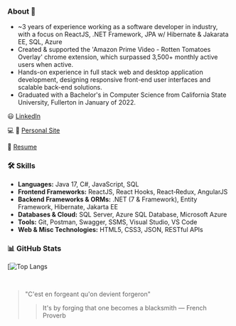 ### About 👋
- ~3 years of experience working as a software developer in industry, with a focus on ReactJS, .NET Framework, JPA w/ Hibernate & Jakarata EE, SQL, Azure
- Created & supported the 'Amazon Prime Video - Rotten Tomatoes Overlay' chrome extension, which surpassed 3,500+ monthly active users when active.
- Hands-on experience in full stack web and desktop application development, designing responsive front-end user interfaces and scalable back-end solutions.
- Graduated with a Bachelor's in Computer Science from California State University, Fullerton in January of 2022.

:smiley: [LinkedIn](https://www.linkedin.com/in/ernesto-hooghkirk/)

:computer: :iphone: [Personal Site](https://ernesto-h.dev/)

:bookmark_tabs: [Resume](https://drive.google.com/file/d/1Oqv_1o5Dmd4My3NIvGt9eHEK1OkYVDhV/view?usp=sharing)

### 🛠 Skills
- **Languages:** Java 17, C#, JavaScript, SQL
- **Frontend Frameworks:** ReactJS, React Hooks, React‐Redux, AngularJS
- **Backend Frameworks & ORMs:** .NET (7 & Framework), Entity Framework, Hibernate, Jakarta EE
- **Databases & Cloud:** SQL Server, Azure SQL Database, Microsoft Azure
- **Tools:** Git, Postman, Swagger, SSMS, Visual Studio, VS Code
- **Web & Misc Technologies:** HTML5, CSS3, JSON, RESTful APIs

### 📊 GitHub Stats
<!-- [![Anurag's GitHub stats](https://github-readme-stats.vercel.app/api?username=ernestohkirk&show_icons=true&theme=swift)](https://github.com/anuraghazra/github-readme-stats) -->

[![Top Langs](https://github-readme-stats.vercel.app/api/top-langs/?username=ernestohkirk&layout=compact&theme=tokyonight)

<br/>

> "C'est en forgeant qu'on devient forgeron"
> > It's by forging that one becomes a blacksmith
― French Proverb
